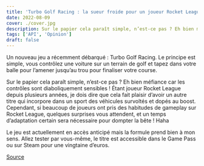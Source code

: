 ```yaml
---
title: 'Turbo Golf Racing : la sueur froide pour un joueur Rocket League'
date: 2022-08-09
cover: ./cover.jpg
description: Sur le papier cela paraît simple, n’est-ce pas ? Eh bien méfiance...
tags: ['API', 'Opinion']
draft: false
---
```


Un nouveau jeu a récemment débarqué : Turbo Golf Racing. Le principe est simple, vous contrôlez une voiture sur un terrain de golf et tapez dans votre balle pour l’amener jusqu’au trou pour finaliser votre course.

Sur le papier cela paraît simple, n’est-ce pas ? Eh bien méfiance car les contrôles sont diaboliquement sensibles ! Étant joueur Rocket League depuis plusieurs années, je dois dire que cela fait plaisir d’avoir un autre titre qui incorpore dans un sport des véhicules survoltés et dopés au boost. Cependant, si beaucoup de joueurs ont pris des habitudes de gameplay sur Rocket League, quelques surprises vous attendent, et un temps d’adaptation certain sera nécessaire pour dompter la bête ! Haha

Le jeu est actuellement en accès anticipé mais la formule prend bien à mon sens. Allez tester par vous-même, le titre est accessible dans le Game Pass ou sur Steam pour une vingtaine d’euros.

[Source](https://www.pcgamer.com/to-simulate-a-stress-dream-play-rocket-league-for-1300-hours-and-then-try-this-car-golf-game/)